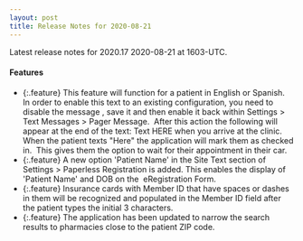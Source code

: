 ```yaml
---
layout: post
title: Release Notes for 2020-08-21
---
```


Latest release notes for 2020.17 2020-08-21 at 1603-UTC.

<div class='features' markdown='1'>

#### Features

- {:.feature} This feature will function for a patient in English or Spanish.  In order to enable this text to an existing configuration, you need to disable the message , save it and then enable it back within Settings > Text Messages > Pager Message.  After this action the following will appear at the end of the text: Text HERE when you arrive at the clinic.  When the patient texts "Here" the application will mark them as checked in.  This gives them the option to wait for their appointment in their car.
- {:.feature} A new option 'Patient Name' in the Site Text section of Settings > Paperless Registration is added. This enables the display of 'Patient Name' and DOB on the  eRegistration Form.
- {:.feature} Insurance cards with Member ID that have spaces or dashes in them will be recognized and populated in the Member ID field after the patient types the initial 3 characters.
- {:.feature} The application has been updated to narrow the search results to pharmacies close to the patient ZIP code.

</div>

